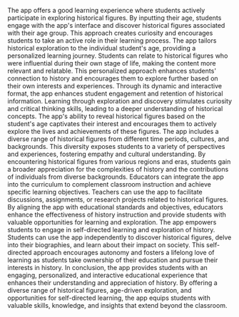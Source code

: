 The app offers a good learning experience where students actively participate in exploring historical figures. By inputting their age, students engage with the app's interface and discover historical figures associated with their age group. This approach creates curiosity and encourages students to take an active role in their learning process.
The app tailors historical exploration to the individual student's age, providing a personalized learning journey. Students can relate to historical figures who were influential during their own stage of life, making the content more relevant and relatable. This personalized approach enhances students' connection to history and encourages them to explore further based on their own interests and experiences.
Through its dynamic and interactive format, the app enhances student engagement and retention of historical information. Learning through exploration and discovery stimulates curiosity and critical thinking skills, leading to a deeper understanding of historical concepts. The app's ability to reveal historical figures based on the student's age captivates their interest and encourages them to actively explore the lives and achievements of these figures.
The app includes a diverse range of historical figures from different time periods, cultures, and backgrounds. This diversity exposes students to a variety of perspectives and experiences, fostering empathy and cultural understanding. By encountering historical figures from various regions and eras, students gain a broader appreciation for the complexities of history and the contributions of individuals from diverse backgrounds.
Educators can integrate the app into the curriculum to complement classroom instruction and achieve specific learning objectives. Teachers can use the app to facilitate discussions, assignments, or research projects related to historical figures. By aligning the app with educational standards and objectives, educators enhance the effectiveness of history instruction and provide students with valuable opportunities for learning and exploration.
The app empowers students to engage in self-directed learning and exploration of history. Students can use the app independently to discover historical figures, delve into their biographies, and learn about their impact on society. This self-directed approach encourages autonomy and fosters a lifelong love of learning as students take ownership of their education and pursue their interests in history.
In conclusion, the app provides students with an engaging, personalized, and interactive educational experience that enhances their understanding and appreciation of history. By offering a diverse range of historical figures, age-driven exploration, and opportunities for self-directed learning, the app equips students with valuable skills, knowledge, and insights that extend beyond the classroom.
